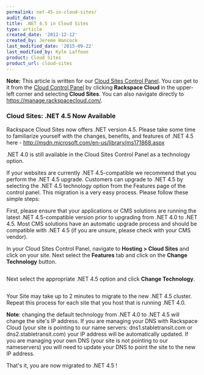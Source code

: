 ```yaml
---
permalink: net-45-in-cloud-sites/
audit_date:
title: .NET 4.5 in Cloud Sites
type: article
created_date: '2012-12-12'
created_by: Jereme Hancock
last_modified_date: '2015-09-22'
last_modified_by: Kyle Laffoon
product: Cloud Sites
product_url: cloud-sites
---
```


**Note:** This article is written for our [Cloud Sites Control Panel](https://manage.rackspacecloud.com/). You can get to it from the [Cloud Control Panel](https://mycloud.rackspace.com) by clicking **Rackspace Cloud** in the upper-left corner and selecting **Cloud Sites**. You can also navigate directly to <https://manage.rackspacecloud.com/>.

### Cloud Sites: .NET 4.5 Now Available

Rackspace Cloud Sites now offers .NET version 4.5. Please take some time
to familiarize yourself with the changes, benefits, and features of .NET
4.5 here - <http://msdn.microsoft.com/en-us/library/ms171868.aspx>

.NET 4.0 is still available in the Cloud Sites Control Panel as a
technology option.

If your websites are currently .NET 4.5-compatible we recommend that you
perform the .NET 4.5 upgrade. Customers can upgrade to .NET 4.5 by
selecting the .NET 4.5 technology option from the Features page of the
control panel. This migration is a very easy process. Please follow
these simple steps:

First, please ensure that your applications or CMS solutions are running
the latest .NET 4.5-compatible version prior to upgrading from .NET 4.0
to .NET 4.5. Most CMS solutions have an automatic upgrade process and
should be compatible with .NET 4.5 (if you are unsure, please check with
your CMS vendor).

In your Cloud Sites Control Panel, navigate to **Hosting > Cloud
Sites** and click on your site.  Next select the **Features** tab and
click on the **Change Technology** button.

<img src="{% asset_path cloud-sites/net-45-in-cloud-sites/Selection_001_0.png %}" alt="" />

Next select the appropriate .NET 4.5 option and click **Change
Technology**.

<img src="{% asset_path cloud-sites/net-45-in-cloud-sites/Selection_003_0.png %}" alt="" />

Your Site may take up to 2 minutes to migrate to the new .NET 4.5
cluster.  Repeat this process for each site that you host that is
running .NET 4.0.

**Note**: changing the default technology from .NET 4.0 to .NET
4.5 will change the site's IP address. If you are managing your DNS with
Rackspace Cloud (your site is pointing to our name servers:
dns1.stabletransit.com or dns2.stabletransit.com) your IP address will
be automatically updated. If you are managing your own DNS (your site is
not pointing to our nameservers) you will need to update your DNS to
point the site to the new IP address.

That's it, you are now migrated to .NET 4.5 !
